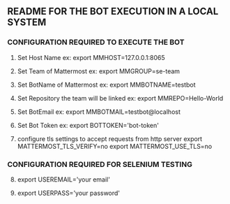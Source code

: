 ## README FOR THE BOT EXECUTION IN A LOCAL SYSTEM

### CONFIGURATION REQUIRED TO EXECUTE THE BOT

1. Set Host Name
    ex: export MMHOST=127.0.0.1:8065

2. Set Team of Mattermost
    ex: export MMGROUP=se-team

3. Set BotName of Mattermost
    ex: export MMBOTNAME=testbot

4. Set Repository the team will be linked
    ex: export MMREPO=Hello-World

5. Set BotEmail
    ex: export MMBOTMAIL=testbot@localhost

6. Set Bot Token
    ex: export BOTTOKEN='bot-token'

7. configure tls settings to accept requests from http server
    export MATTERMOST_TLS_VERIFY=no
    export MATTERMOST_USE_TLS=no

### CONFIGURATION REQUIRED FOR SELENIUM TESTING

8. export USEREMAIL='your email'

9. export USERPASS='your password'
